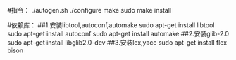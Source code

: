 #指令：
	./autogen.sh
	./configure
	make
	sudo make install

#依赖库：
##1.安装libtool,autoconf,automake
	sudo apt-get install libtool
	sudo apt-get install autoconf
	sudo apt-get install automake
##2.安装glib-2.0
	sudo apt-get install libglib2.0-dev
##3.安装lex,yacc
	sudo apt-get install flex bison




